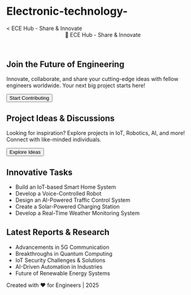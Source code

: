 # Electronic-technology-
<!DOCTYPE html>
<html lang="en">
<head>
    <meta charset="UTF-8">
    <meta name="viewport" content="width=device-width, initial-scale=1.0">
    < ECE Hub - Share & Innovate</>
   
</head>
<body>
    <header>🚀 ECE Hub - Share & Innovate</header>
    <div class="container">
        <div class="card">
            <h2>Join the Future of Engineering</h2>
            <p>Innovate, collaborate, and share your cutting-edge ideas with fellow engineers worldwide. Your next big project starts here!</p>
            <button onclick="window.location.href='https://github.com/'">Start Contributing</button>
        </div>
        <div class="card">
            <h2>Project Ideas & Discussions</h2>
            <p>Looking for inspiration? Explore projects in IoT, Robotics, AI, and more! Connect with like-minded individuals.</p>
            <button onclick="window.location.href='https://www.hackster.io/'">Explore Ideas</button>
        </div>
        <div class="tasks">
            <h2>Innovative Tasks</h2>
            <ul>
                <li>Build an IoT-based Smart Home System</li>
                <li>Develop a Voice-Controlled Robot</li>
                <li>Design an AI-Powered Traffic Control System</li>
                <li>Create a Solar-Powered Charging Station</li>
                <li>Develop a Real-Time Weather Monitoring System</li>
            </ul>
        </div>
        <div class="report">
            <h2>Latest Reports & Research</h2>
            <ul>
                <li>Advancements in 5G Communication</li>
                <li>Breakthroughs in Quantum Computing</li>
                <li>IoT Security Challenges & Solutions</li>
                <li>AI-Driven Automation in Industries</li>
                <li>Future of Renewable Energy Systems</li>
            </ul>
        </div>
    </div>
    <div class="footer">Created with ❤️ for Engineers | 2025</div>
</body>
</html>
